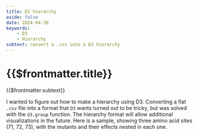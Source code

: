 ```yaml
---
title: D3 hierarchy
aside: false
date: 2024-04-30
keywords:
    - D3
    - Hierarchy
subtext: convert a .csv into a D3 hierarchy
---
```

# {{$frontmatter.title}}
{{$frontmatter.subtext}}

I wanted to figure out how to make a hierarchy using D3. Converting a flat ```.csv``` file into a format that ```D3``` wants turned out to be tricky, but was solved with the ```d3.group``` function. The hierarchy format will allow additional visualizations in the future. Here is a sample, showing three amino acid sites (71, 72, 73), with the mutants and their effects nested in each one. 

<script setup>
import Hierarchy from "/components/graphs/Hierarchy.vue";
</script>


<Hierarchy />


